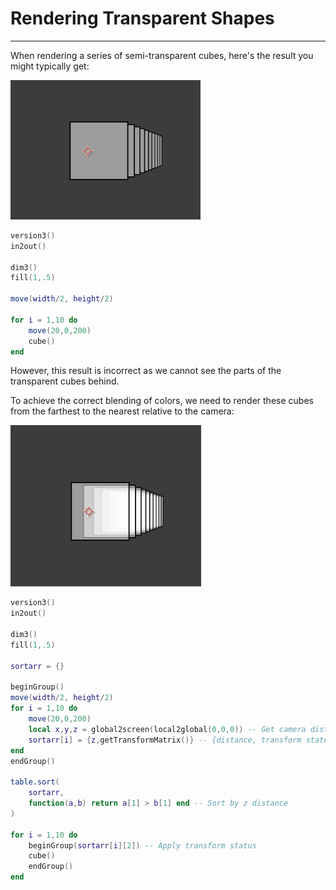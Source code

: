 # Rendering Transparent Shapes

---

When rendering a series of semi-transparent cubes, here's the result you might typically get:

![TenCubes](TenCubes.png)

```lua:normalCubes.lua
version3()
in2out()

dim3()
fill(1,.5)

move(width/2, height/2)

for i = 1,10 do
    move(20,0,200)
    cube()
end
```

However, this result is incorrect as we cannot see the parts of the transparent cubes behind.

To achieve the correct blending of colors, we need to render these cubes from the farthest to the nearest relative to the camera:

![TenCubesSorted](TenCubesSorted.png)

```lua:sortCubes.lua
version3()
in2out()

dim3()
fill(1,.5)

sortarr = {}

beginGroup()
move(width/2, height/2)
for i = 1,10 do
    move(20,0,200)
    local x,y,z = global2screen(local2global(0,0,0)) -- Get camera distance
    sortarr[i] = {z,getTransformMatrix()} -- {distance, transform status} pairs
end
endGroup()

table.sort(
    sortarr,
    function(a,b) return a[1] > b[1] end -- Sort by z distance
)

for i = 1,10 do
    beginGroup(sortarr[i][2]) -- Apply transform status
    cube()
    endGroup()
end

```